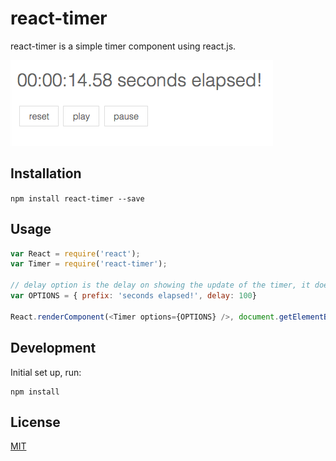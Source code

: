 # react-timer

react-timer is a simple timer component using react.js.

![](example/screenshot.png)

## Installation

`npm install react-timer --save`

## Usage

```javascript
var React = require('react');
var Timer = require('react-timer');

// delay option is the delay on showing the update of the timer, it does not effect the timer clock.
var OPTIONS = { prefix: 'seconds elapsed!', delay: 100}

React.renderComponent(<Timer options={OPTIONS} />, document.getElementById("container"));

```

## Development

Initial set up, run:
    
    npm install

## License

[MIT](http://isekivacenz.mit-license.org/)
